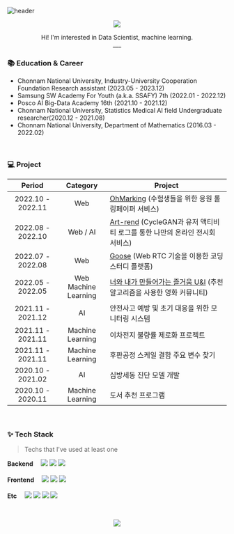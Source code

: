 <!-- ### Hi there 👋
### 내이름은 소정현
### 탐정이죠 ㅋ -->
<!--
**sjhyun7057/sjhyun7057** is a ✨ _special_ ✨ repository because its `README.md` (this file) appears on your GitHub profile.

Here are some ideas to get you started:

- 🔭 I’m currently working on ...
- 🌱 I’m currently learning ...
- 👯 I’m looking to collaborate on ...
- 🤔 I’m looking for help with ...
- 💬 Ask me about ...
- 📫 How to reach me: ...
- 😄 Pronouns: ...
- ⚡ Fun fact: ...
-->
<!-- Hi there 👋 -->


<!-- ![Anurag's GitHub stats](https://github-readme-stats.vercel.app/api?username=sjhyun7057&theme=nightowl&show_icons=true)
<img src="https://github-readme-stats.vercel.app/api/top-langs/?username=sjhyun7057&layout=compact&theme=tokyonight"></img>
<div align='center'>
  <h3>🧐 Introduction</h3>
  <p>안녕하세요, 소정현입니다.</p>
</div>

---

<div align='center'>
  <h3>📚 Tech Stack</h3> 
  <img src="https://img.shields.io/badge/Python-3776AB.svg?&style=for-the-badge&logo=Python&logoColor=white"/>
  <img src="https://img.shields.io/badge/JavaScript-F7DF1E.svg?&style=for-the-badge&logo=JavaScript&logoColor=white"/>
  <img src="https://img.shields.io/badge/Django-092E20.svg?&style=for-the-badge&logo=Django&logoColor=white"/>
  <img src="https://img.shields.io/badge/Vue.js-4FC08D.svg?&style=for-the-badge&logo=Vue.js&logoColor=white"/>
</div>
<div align='center'>
  <img src="https://img.shields.io/badge/HTML5-E34F26.svg?&style=for-the-badge&logo=HTML5&logoColor=white"/>
  <img src="https://img.shields.io/badge/CSS3-1572B6.svg?&style=for-the-badge&logo=CSS3&logoColor=white"/>
  <img src="https://img.shields.io/badge/SQLite-003B57.svg?&style=for-the-badge&logo=SQLite&logoColor=white"/>
  <img src="https://img.shields.io/badge/MySQL-4479A1.svg?&style=for-the-badge&logo=MySQL&logoColor=white"/>
</div>

---

<div align="center">
 <h3>🎲 Problem Solving</h3>
 <a href="https://solved.ac/sjhyun7057/"><img src="http://mazassumnida.wtf/api/v2/generate_badge?boj=sjhyun7057"/></a>
</div>

---

<div align='center'>
  <h3>🔍 Links</h3> -->
<!--  <p>blog : <a href="https://velog.io/@sjhyu">lse2625.log</a></p> -->
<!--   <p>email : gus7057@gmail.com</p> -->
<!-- </div> -->

<!-- --- -->


![header](https://capsule-render.vercel.app/api?type=Soft&color=FAF4B7&text=JeongHyun🐱‍💻&fontSize=50&fontColor=353535)

<p align="center">
  <a href="https://sohjeonghyun.notion.site/Soh-Jeong-Hyun-06d2977d7112475eaeb5f11106688f7b">
    <img src="https://img.shields.io/badge/PortFolio-CDF0EA?style=flat-square&logo=GitHub Sponsors&logoColor=black">
  </a>
<!--   <a href="https://hyunse0.tistory.com/">
    <img src="https://img.shields.io/badge/Tech Blog-F6F5F5?style=flat-square&logo=Tistory&logoColor=black"> -->
<!--   </a> -->
</p>
<p align="center">
  Hi! I'm interested in Data Scientist, machine learning. <br />
  ___
</p>



### :books: Education & Career

- Chonnam National University, Industry-University Cooperation Foundation Research assistant (2023.05 - 2023.12)
- Samsung SW Academy For Youth (a.k.a. SSAFY) 7th (2022.01 - 2022.12)
- Posco AI Big-Data Academy 16th (2021.10 - 2021.12)
- Chonnam National University, Statistics Medical AI field Undergraduate researcher(2020.12 - 2021.08)
- Chonnam National University, Department of Mathematics (2016.03 - 2022.02)


<br />

### 💻 Project

|      Period       |       Category        | Project                                                      |
| :---------------: | :-------------------: | ------------------------------------------------------------ |
| 2022.10 - 2022.11 |          Web          | [OhMarking](https://github.com/sjhyun7057/OhMarking) (수험생들을 위한 응원 롤링페이퍼 서비스) |
| 2022.08 - 2022.10 |          Web / AI         | [Art-rend](https://github.com/sjhyun7057/ART-REND) (CycleGAN과 유저 액티비티 로그를 통한 나만의 온라인 전시회 서비스) |
| 2022.07 - 2022.08 |          Web          | [Goose](https://github.com/sjhyun7057/goose) (Web RTC 기술을 이용한 코딩 스터디 플랫폼) |
| 2022.05 - 2022.05 |          Web <br/> Machine Learning          | [너와 내가 만들어가는 즐거움 U&I](https://github.com/sjhyun7057/U-I-movie-recommend-project) (추천 알고리즘을 사용한 영화 커뮤니티) |
| 2021.11 - 2021.12 | AI | 안전사고 예방 및 초기 대응을 위한 모니터링 시스템 |
| 2021.11 - 2021.11 | Machine<br />Learning | 이차전지 불량률 제로화 프로젝트 |
| 2021.11 - 2021.11 | Machine<br />Learning | 후판공정 스케일 결함 주요 변수 찾기 |
| 2020.10 - 2021.02 | AI | 심방세동 진단 모델 개발 |
| 2020.10 - 2020.11 | Machine<br />Learning | 도서 추천 프로그램 |


<br />

### ✨ Tech Stack

> Techs that I've used at least one

<p>
  <b>Backend　</b>
<!--   <img src="https://img.shields.io/badge/Spring Boot-6DB33F?style=flat-square&logo=Spring Boot&logoColor=white"> -->
<!--   <img src="https://img.shields.io/badge/Java-BE7928?style=flat-square&logo=OpenJDK&logoColor=white"> -->
  <img src="https://img.shields.io/badge/Python-3776AB?style=flat-square&logo=Python&logoColor=white">
  <img src="https://img.shields.io/badge/Django-092E20?style=flat-square&logo=Django&logoColor=white">
  <img src="https://img.shields.io/badge/MySQL-4479A1?style=flat-square&logo=MySQL&logoColor=white"><br/><br/>
<!--   <img src="https://img.shields.io/badge/MariaDB-003545?style=flat-square&logo=MariaDB&logoColor=white"> -->
<!--   <img src="https://img.shields.io/badge/MongoDB-47A248?style=flat-square&logo=MongoDB&logoColor=white"><br /><br /> -->
  <b>Frontend　</b>
  <img src="https://img.shields.io/badge/HTML-E34F26?style=flat-square&logo=HTML5&logoColor=white">
  <img src="https://img.shields.io/badge/CSS-1572B6?style=flat-square&logo=CSS3&logoColor=white">
  <img src="https://img.shields.io/badge/Vue.js-4FC08D?style=flat-square&logo=Vue.js&logoColor=white"><br /><br />
  <b>Etc　</b>
  <img src="https://img.shields.io/badge/GitHub-181717?style=flat-square&logo=GitHub&logoColor=white">
  <img src="https://img.shields.io/badge/GitLab-FC6D26?style=flat-square&logo=GitLab&logoColor=white">
  <img src="https://img.shields.io/badge/Jira-0052CC?style=flat-square&logo=Jira&logoColor=white">
<!--   <img src="https://img.shields.io/badge/NGINX-009639?style=flat-square&logo=NGINX&logoColor=white"> -->
  <img src="https://img.shields.io/badge/R-276DC3?style=flat-square&logo=R&logoColor=white"><br />
</p>


<br />
<p align="center">
<!--    <a href="https://solved.ac/sjhyun7057/"> -->
     <img src="http://mazassumnida.wtf/api/v2/generate_badge?boj=sjhyun7057">
<!-- </a> -->
<!--   <img src="http://mazassumnida.wtf/api/v2/generate_badge?boj=gkgustj"> -->
</p>

